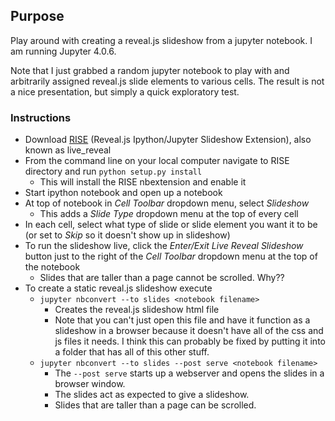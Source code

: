Purpose
----
Play around with creating a reveal.js slideshow from a jupyter notebook. I am running Jupyter 4.0.6.

Note that I just grabbed a random jupyter notebook to play with and arbitrarily assigned reveal.js slide elements to various cells. The result is not a nice presentation, but simply a quick exploratory test.

### Instructions

- Download [RISE](https://github.com/damianavila/RISE) (Reveal.js Ipython/Jupyter Slideshow Extension), also known as live_reveal
- From the command line on your local computer navigate to RISE directory and run `python setup.py install`
    - This will install the RISE nbextension and enable it
- Start ipython notebook and open up a notebook
- At top of notebook in _Cell Toolbar_ dropdown menu, select _Slideshow_
    - This adds a _Slide Type_ dropdown menu at the top of every cell
- In each cell, select what type of slide or slide element you want it to be (or set to _Skip_ so it doesn't show up in slideshow)
- To run the slideshow live, click the _Enter/Exit Live Reveal Slideshow_ button just to the right of the _Cell Toolbar_ dropdown menu at the top of the notebook
    - Slides that are taller than a page cannot be scrolled. Why??
- To create a static reveal.js slideshow execute
    - `jupyter nbconvert --to slides <notebook filename>`
        - Creates the reveal.js slideshow html file
        - Note that you can't just open this file and have it function as a slideshow in a browser because it doesn't have all of the css and js files it needs. I think this can probably be fixed by putting it into a folder that has all of this other stuff.
    - `jupyter nbconvert --to slides --post serve <notebook filename>`
        - The `--post serve` starts up a webserver and opens the slides in a browser window.
        - The slides act as expected to give a slideshow.
        - Slides that are taller than a page can be scrolled.
